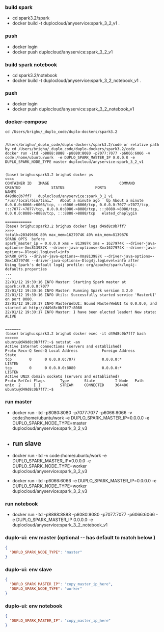 ### build  spark
* cd spark3.2/spark
* docker build -t duplocloud/anyservice:spark_3_2_v1 .
### push
* docker login
* docker push duplocloud/anyservice:spark_3_2_v1

### build  spark notebook
* cd spark3.2/notebook
* docker build -t duplocloud/anyservice:spark_3_2_notebook_v1 .
### push
* docker login
* docker push duplocloud/anyservice:spark_3_2_notebook_v1

### docker-compose 
```shell
cd /Users/brighu/_duplo_code/duplo-dockers/spark3.2

```




````text

/Users/brighu/_duplo_code/duplo-dockers/spark3.2/code or relative path  by cd /Users/brighu/_duplo_code/duplo-dockers/spark3.2/code
docker run -itd -p8888:8888 -p8080:8080 -p7077:7077 -p6066:6066 -v code:/home/ubuntu/work  -e DUPLO_SPARK_MASTER_IP 0.0.0.0 -e DUPLO_SPARK_NODE_TYPE master duplocloud/anyservice:spark_3_2_v1


(base) brighu:spark3.2 brighu$ docker ps 
>>>>
CONTAINER ID   IMAGE                                COMMAND                  CREATED              STATUS              PORTS                                                                                                                                                                        NAMES
d49d8c0b7ff7   duplocloud/anyservice:spark_3_2_v1   "/usr/local/bin/tini…"   About a minute ago   Up About a minute   0.0.0.0:6066->6066/tcp, :::6066->6066/tcp, 0.0.0.0:7077->7077/tcp, :::7077->7077/tcp, 0.0.0.0:8080->8080/tcp, :::8080->8080/tcp, 0.0.0.0:8888->8888/tcp, :::8888->8888/tcp   elated_chaplygin

============
(base) brighu:spark3.2 brighu$ docker logs d49d8c0b7ff7
>>>>
totalk=2034968K 80% max_mem=1627974K 40% min_mem=813987K
SPARK_OPTS  before 
spark_master_ip = 0.0.0.0 xms = 813987K xms = 1627974K --driver-java-options=-Xms813987K --driver-java-options=-Xmx1627974K --driver-java-options=-Dlog4j.logLevel=info
SPARK_OPTS --driver-java-options=-Xms813987K --driver-java-options=-Xmx1627974K --driver-java-options=-Dlog4j.logLevel=info after 
Using Spark's default log4j profile: org/apache/spark/log4j-defaults.properties
...
...
22/01/12 19:30:16 INFO Master: Starting Spark master at spark://0.0.0.0:7077
22/01/12 19:30:16 INFO Master: Running Spark version 3.2.0
22/01/12 19:30:16 INFO Utils: Successfully started service 'MasterUI' on port 8080.
22/01/12 19:30:17 INFO MasterWebUI: Bound MasterWebUI to 0.0.0.0, and started at http://d49d8c0b7ff7:8080
22/01/12 19:30:17 INFO Master: I have been elected leader! New state: ALIVE
 

=======
(base) brighu:spark3.2 brighu$ docker exec -it d49d8c0b7ff7 bash
>>>>>>
ubuntu@d49d8c0b7ff7:~$ netstat -an 
Active Internet connections (servers and established)
Proto Recv-Q Send-Q Local Address           Foreign Address         State      
tcp        0      0 0.0.0.0:7077            0.0.0.0:*               LISTEN     
tcp        0      0 0.0.0.0:8080            0.0.0.0:*               LISTEN     
Active UNIX domain sockets (servers and established)
Proto RefCnt Flags       Type       State         I-Node   Path
unix  2      [ ]         STREAM     CONNECTED     364486   
ubuntu@d49d8c0b7ff7:~$ 

```` 
### run master
* docker run -itd -p8080:8080 -p7077:7077 -p6066:6066 -v code:/home/ubuntu/work  -e DUPLO_SPARK_MASTER_IP=0.0.0.0 -e DUPLO_SPARK_NODE_TYPE=master duplocloud/anyservice:spark_3_2_v3

* ## run slave
* docker run -itd   -v code:/home/ubuntu/work  -e DUPLO_SPARK_MASTER_IP=0.0.0.0 -e DUPLO_SPARK_NODE_TYPE=worker duplocloud/anyservice:spark_3_2_v3

* docker run -itd   -p6066:6066  -e DUPLO_SPARK_MASTER_IP=0.0.0.0 -e DUPLO_SPARK_NODE_TYPE=worker duplocloud/anyservice:spark_3_2_v3
### run notebook
*  docker run -itd -p8888:8888 -p8080:8080 -p7077:7077  -p6066:6066  -e DUPLO_SPARK_MASTER_IP 0.0.0.0 -e duplocloud/anyservice:spark_3_2_notebook_v1



### duplo-ui: env master (optional -- has default to match below )
```json
{ 
  "DUPLO_SPARK_NODE_TYPE": "master"
}

```

###  duplo-ui: env slave

```json
{
  "DUPLO_SPARK_MASTER_IP": "copy_master_ip_here",
  "DUPLO_SPARK_NODE_TYPE": "worker"
}

```


###  duplo-ui: env notebook

```json
{
  "DUPLO_SPARK_MASTER_IP": "copy_master_ip_here" 
}

```